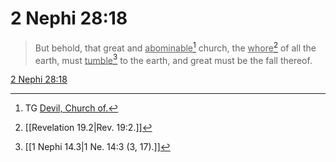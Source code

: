 # 2 Nephi 28:18

> But behold, that great and <u>abominable</u>[^a] church, the <u>whore</u>[^b] of all the earth, must <u>tumble</u>[^c] to the earth, and great must be the fall thereof.

[2 Nephi 28:18](https://www.churchofjesuschrist.org/study/scriptures/bofm/2-ne/28?lang=eng&id=p18#p18)


[^a]: TG [Devil, Church of.](https://www.churchofjesuschrist.org/study/scriptures/tg/devil-church-of?lang=eng)
[^b]: [[Revelation 19.2|Rev. 19:2.]]
[^c]: [[1 Nephi 14.3|1 Ne. 14:3 (3, 17).]]
